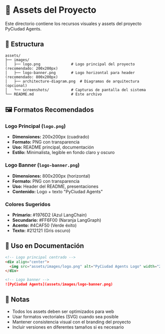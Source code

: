 # 🎨 Assets del Proyecto

Este directorio contiene los recursos visuales y assets del proyecto PyCiudad Agents.

## 📁 Estructura

```
assets/
├── images/
│   ├── logo.png              # Logo principal del proyecto (recomendado: 200x200px)
│   ├── logo-banner.png       # Logo horizontal para header (recomendado: 800x200px)
│   ├── architecture-diagram.png  # Diagramas de arquitectura (opcional)
│   └── screenshots/          # Capturas de pantalla del sistema
└── README.md                 # Este archivo
```

## 🖼️ Formatos Recomendados

### Logo Principal (`logo.png`)
- **Dimensiones:** 200x200px (cuadrado)
- **Formato:** PNG con transparencia
- **Uso:** README principal, documentación
- **Estilo:** Minimalista, legible en fondo claro y oscuro

### Logo Banner (`logo-banner.png`)
- **Dimensiones:** 800x200px (horizontal)
- **Formato:** PNG con transparencia
- **Uso:** Header del README, presentaciones
- **Contenido:** Logo + texto "PyCiudad Agents"

### Colores Sugeridos
- **Primario:** #1976D2 (Azul LangChain)
- **Secundario:** #FF6F00 (Naranja LangGraph)
- **Acento:** #4CAF50 (Verde éxito)
- **Texto:** #212121 (Gris oscuro)

## 🎯 Uso en Documentación

```markdown
<!-- Logo principal centrado -->
<div align="center">
  <img src="assets/images/logo.png" alt="PyCiudad Agents Logo" width="200"/>
</div>

<!-- Logo banner -->
![PyCiudad Agents](assets/images/logo-banner.png)
```

## 📝 Notas

- Todos los assets deben ser optimizados para web
- Usar formatos vectoriales (SVG) cuando sea posible
- Mantener consistencia visual con el branding del proyecto
- Incluir versiones en diferentes tamaños si es necesario 